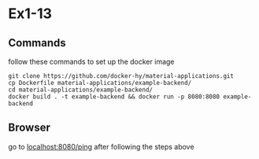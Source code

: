 # Ex1-13

## Commands
follow these commands to set up the docker image
```
git clone https://github.com/docker-hy/material-applications.git
cp Dockerfile material-applications/example-backend/
cd material-applications/example-backend/
docker build . -t example-backend && docker run -p 8080:8080 example-backend
```

## Browser
go to [localhost:8080/ping](http://localhost:8080/ping) after following the steps above